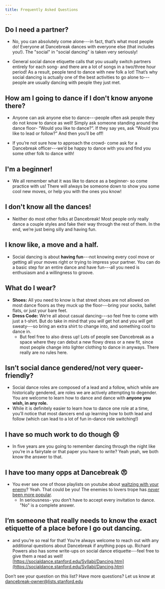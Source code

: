 ```yaml
---
title: Frequently Asked Questions
---
```

## Do I need a partner?

* No, you can absolutely come alone---in fact, that’s what most people do!
  Everyone at Dancebreak dances with everyone else (that includes you!). The
  "social" in "social dancing" is taken very seriously!  

* General social dance etiquette calls that you usually switch partners
  entirely for each song- and there are a lot of songs in a two/three hour
  period! As a result, people tend to dance with new folk a lot! That’s why
  social dancing is actually one of the best activities to go alone to---people
  are usually dancing with people they just met.

## How am I going to dance if I don't know anyone there?
* Anyone can ask anyone else to dance---people often ask people they do not
  know to dance as well! Simply ask someone standing around the dance floor-
  “Would you like to dance?”. If they say yes, ask “Would you like to lead or
  follow?” And then you’ll be off!  

* If you’re not sure how to approach the crowd- come ask for a Dancebreak
  officer---we’d be happy to dance with you and find you some other folk to
  dance with!  

## I'm a beginner!
* We all remember what it was like to dance as a beginner- so come practice
  with us! There will always be someone down to show you some cool new moves,
  or help you with the ones you know!  

## I don't know all the dances!
* Neither do most other folks at Dancebreak! Most people only really dance a
  couple styles and fake their way through the rest of them. In the end, we’re
  just being silly and having fun.   

## I know like, a move and a half.
* Social dancing is about **having fun**---not knowing every cool move or
  getting all your moves right or trying to impress your partner. You can do a
  basic step for an entire dance and have fun---all you need is enthusiasm and
  a willingness to groove.   

## What do I wear?
* **Shoes:** All you need to know is that street shoes are not allowed on most
  dance floors as they muck up the floor---bring your socks, ballet flats, or
  just your bare feet.   
* **Dress Code:** We’re all about casual dancing---so feel free to come with
  just a t-shirt. But do take in mind that you *will* get hot and you *will*
  get sweaty---so bring an extra shirt to change into, and something cool to
  dance in.   
    * But feel free to also dress up! Lots of people see Dancebreak as a space
      where they can debut a new flowy dress or a new fit, since most people
      change into lighter clothing to dance in anyways. There really are no
      rules here.   

## Isn’t social dance gendered/not very queer-friendly?
* Social dance roles are composed of a lead and a follow, which while are
  historically gendered, are roles we are actively attempting to degender. You
  are welcome to learn how to dance and dance with **anyone you wish, in any
  role.**   
* While it is definitely easier to learn how to dance one role at a time,
  you’ll notice that most dancers end up learning how to both lead and follow
  (which can lead to a lot of fun in-dance role switching!)  

## I have so much work to do though 😢
* In five years are you going to remember dancing through the night like you’re
  in a fairytale or that paper you have to write? Yeah yeah, we both know the
  answer to that.   

## I have too many opps at Dancebreak 😠
* You ever see one of those playlists on youtube about [waltzing with your
  enemy](https://www.youtube.com/results?search_query=waltzing+with+your+enemy)?
  Yeah. That could be you! The enemies to lovers trope has [*never* been more
  popular](https://www.google.com/search?q=enemies+to+lovers&oq=enemies+to+lovers&gs_lcrp=EgZjaHJvbWUyBggAEEUYOTIGCAEQRRg8MgYIAhBFGDwyBggDEEUYPDIGCAQQLhhA0gEIMjU0MWowajSoAgCwAgE&sourceid=chrome&ie=UTF-8).  
  * In seriousness- you don’t have to accept every invitation to dance. "No" is
    a complete answer.

## I’m someone that really needs to know the exact etiquette of a place before I go out dancing.
* and you’re so real for that! You’re always welcome to reach out with any
  additional questions about Dancebreak if anything pops up. Richard Powers
  also has some write-ups on social dance etiquette---feel free to give them a
  read as well!
  [https://socialdance.stanford.edu/Syllabi/Dancing.htm](https://socialdance.stanford.edu/Syllabi/Dancing.htm) 

Don’t see your question on this list? Have more questions? Let us know at
dancebreak-owner@lists.stanford.edu

